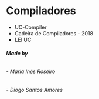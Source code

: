 # **Compiladores**

- UC-Compiler
- Cadeira de Compiladores - 2018
- LEI UC 

###### **Made by**
###### - Maria Inês Roseiro
###### - Diogo Santos Amores
